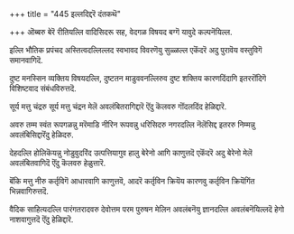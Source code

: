 +++
title = "445 इल्लदिद्दरॆ दंतकथॆ"

+++
ऒब्बरु बेरॆ रीतियल्लि वादिसिदरू सह, वेदगळ विषयद बग्गॆ यावुदे कल्पनॆयिल्ल.

इल्लि भौतिक प्रपंचद अस्तित्वदल्लिल्लद स्वभावद विवरणॆयु सुळ्ळल्ल एकॆंदरॆ अदु पुरावॆय वस्तुविगॆ समानवागिदॆ.

दुष्ट मनस्सिन व्यक्तिय विषयदल्लि, दुष्टतन माडुववनल्लिरुव दुष्ट शक्तिय कारणदिंदागि इतररॊंदिगॆ विशिष्टवाद संबंधविरुत्तदॆ.

सूर्य मत्तु चंद्ररु सूर्य मत्तु चंद्रन मेलॆ अवलंबितरागिद्दारॆ ऎंदु कॆलवरु गॊंदलदिंद हेळिद्दारॆ.

अवरु तम्म स्वंत रूपगळन्नु मरॆमाडि नीरिन रूपवन्नु धरिसिदरु नगरदल्लि नॆलॆसिद्द इतररु निम्मन्नु अवलंबिसिद्दारॆंदु हेळिदरु.

देहदल्लि होलिकॆयन्नु नोडुवुदरिंद उत्पत्तियागुव हालु बेरेनो आगि काणुत्तदॆ एकॆंदरॆ अदु बेरेनो मेलॆ अवलंबितवागिदॆ ऎंदु कॆलवरु हेळुत्तारॆ.

बॆंकि मत्तु नीरु कर्तृविगॆ आधारवागि काणुत्तवॆ, आदरॆ कर्तृविन क्रियॆय कारणवु कर्तृविन क्रियॆगिंत भिन्नवागिरुत्तदॆ.

वैदिक साहित्यदल्लि पारंगतरादवरु देवोत्तम परम पुरुषन मेलिन अवलंबनॆयु ज्ञानदल्लि अवलंबनॆयिल्लदॆ हेगो नाशवागुत्तदॆ ऎंदु हेळिद्दारॆ.

